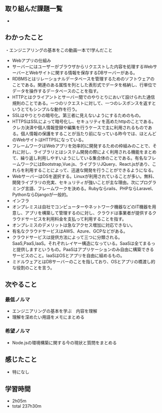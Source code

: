 ## 取り組んだ課題一覧
- 
## わかったこと
・エンジニアリングの基本をこの動画一本で!学んだこと
- Webアプリの仕組み
- サーバーにはユーザーがブラウザからリクエストした内容を処理するWebサーバーとWebサイトに関する情報を保存するDBサーバーがある。
- RDBMSとはリレーショナルデータベースを管理するためのソフトウェアのことである。関連のある属性を列とした表形式でデータを格納し、行単位でデータを操作するデータベースのことを指す。
- HTTPとはクライアントとサーバー間でのやりとりにおいて設けられた通信規則のことである。一つのリクエストに対して、一つのレスポンスを返すというとてもシンプルな動作を行う。
- SSLはやりとりの暗号化。第三者に見えないようにするためのもの。
- HTTPSはSSLによって暗号化し、セキュリティを高めたhttpのことである。クレカ決済や個人情報登録や編集を行うケースで主に利用されるものである。個人情報の保護をすることが当たり前になっている昨今では、ほとんどのWebサイトはHTTPSになっている。
- フレームワークはWebアプリを効率的に開発するための枠組みのことで、それに対し、ライブラリとはシステム開発の際によく利用される機能をまとめて、繰り返し利用しやすいようにしている集合体のことである。有名なフレームワークにはBootstrap,Vue.js、ライブラリJQuery、React.jsがあり、これらを利用することによって、迅速な開発を行うことができるようになる。
- WebサーバーはOSを選択する。Linuxが利用されていることが多い。無料、開発ライブラリの充実、セキュリティが強いことが主な理由。次にプログラミング言語、フレームワークを決める。Rubyならrails、PHPならLaravel、PythonならDjangoが一般的。
- インフラ
- オンプレミスは自社でコンピューターやネットワーク機器などのIT機器を用意し、アプリを構築して管理するのに対し、クラウドは事業者が提供するクラウドサービスを利用料金を支払って利用することを指す。
- オンプレミスのデメリットは急なアクセス増加に対応できない。
- 有名なクラウドサービスはAWS、Azure、GCPなどがある。
- クラウドサービスは提供方法によって三つに分類される。SaaS,PaaS,IaaS。それぞれレイヤー構造になっている。SaaSは全てまるっと提供しますというもの。PaaSはアプリケーションのみ自由に構築できるサービスのこと。IaaSはOSとアプリを自由に組めるもの。
- ミドルウェアとはDBサーバーのことを指しており、OSとアプリの橋渡し的な役割のことを言う。
## 次やること
### 最低ノルマ
- エンジニアリングの基本を学ぶ　内容を理解
- 理解を深めたい用語をメモにまとめる
### 希望ノルマ
- Node.jsの環境構築に関する今の現状と質問をまとめる
## 感じたこと
- 特になし
## 学習時間
- 2h05m
- total 237h30m
